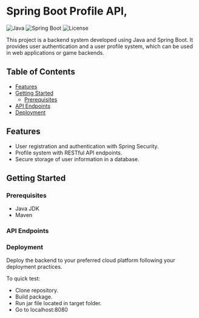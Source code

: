 # Spring Boot Profile API,

![Java](https://img.shields.io/badge/Java-17-blue.svg)
![Spring Boot](https://img.shields.io/badge/Spring%20Boot-2.5.3-green.svg)
![License](https://img.shields.io/badge/License-MIT-yellow.svg)

This project is a backend system developed using Java and Spring Boot. It provides user authentication and a user profile system, which can be used in web applications or game backends.

## Table of Contents
- [Features](#features)
- [Getting Started](#getting-started)
  - [Prerequisites](#prerequisites)
- [API Endpoints](#api-endpoints)
- [Deployment](#deployment)

## Features
- User registration and authentication with Spring Security.
- Profile system with RESTful API endpoints.
- Secure storage of user information in a database.

## Getting Started

### Prerequisites
- Java JDK
- Maven

### API Endpoints

### Deployment
Deploy the backend to your preferred cloud platform following your deployment practices.

To quick test: 
- Clone repository.
- Build package.
- Run jar file located in target folder.
- Go to localhost:8080